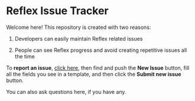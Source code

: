# Reflex Issue Tracker

Welcome here! This repository is created with two reasons:

1. Developers can easily maintain Reflex related issues

2. People can see Reflex progress and avoid creating repetitive issues all the time


To **report an issue**, [click here](http://go.reflex.rip/bug "Click this label to open the Issue Tracker itself"), then find and push the **New Issue** button, fill all the fields you see in a template, and then click the **Submit new issue** button.


You can also ask questions here, if you have any.
